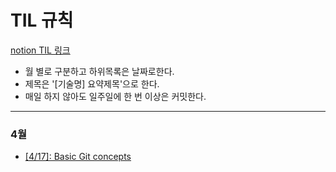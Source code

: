 # TIL 규칙

<a href="https://www.notion.so/TIL-205515b965564097bbe0f757ec282915" target= "_blank">notion TIL 링크</a>

- 월 별로 구분하고 하위목록은 날짜로한다.
- 제목은 '[기술명] 요약제목'으로 한다.
- 매일 하지 않아도 일주일에 한 번 이상은 커밋한다.

---

### 4월

- [\[4/17\]\: Basic Git concepts](./Git)
